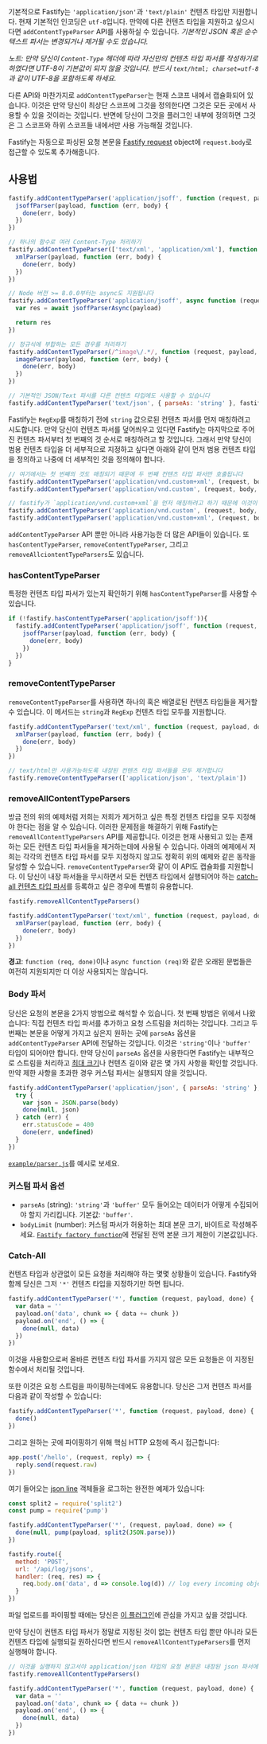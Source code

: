 기본적으로 Fastify는 `'application/json'`과 `'text/plain'` 컨텐츠 타입만 지원합니다.
현재 기본적인 인코딩은 `utf-8`입니다.
만약에 다른 컨텐츠 타입을 지원하고 싶으시다면 `addContentTypeParser` API를 사용하실 수 있습니다.
*기본적인 JSON 혹은 순수 텍스트 파서는 변경되거나 제거될 수도 있습니다.*

*노트: 만약 당신이 `Content-Type` 헤더에 따라 자신만의 컨텐츠 타입 파서를 작성하기로 하였다면 UTF-8이 기본값이 되지 않을 것입니다. 반드시 `text/html; charset=utf-8`과 같이 UTF-8을 포함하도록 하세요.*

다른 API와 마찬가지로 `addContentTypeParser`는 현재 스코프 내에서 캡슐화되어 있습니다.
이것은 만약 당신이 최상단 스코프에 그것을 정의한다면 그것은 모든 곳에서 사용할 수 있을 것이라는 것입니다.
반면에 당신이 그것을 플러그인 내부에 정의하면 그것은 그 스코프와 하위 스코프들 내에서만 사용 가능해질 것입니다.

Fastify는 자동으로 파싱된 요청 본문을 [Fastify request](Request.md) object에 `request.body`로 접근할 수 있도록 추가해줍니다.

##  사용법
```js
fastify.addContentTypeParser('application/jsoff', function (request, payload, done) {
  jsoffParser(payload, function (err, body) {
    done(err, body)
  })
})

// 하나의 함수로 여러 Content-Type 처리하기
fastify.addContentTypeParser(['text/xml', 'application/xml'], function (request, payload, done) {
  xmlParser(payload, function (err, body) {
    done(err, body)
  })
})

// Node 버전 >= 8.0.0부터는 async도 지원됩니다
fastify.addContentTypeParser('application/jsoff', async function (request, payload) {
  var res = await jsoffParserAsync(payload)

  return res
})

// 정규식에 부합하는 모든 경우를 처리하기
fastify.addContentTypeParser(/^image\/.*/, function (request, payload, done) {
  imageParser(payload, function (err, body) {
    done(err, body)
  })
})

// 기본적인 JSON/Text 파서를 다른 컨텐츠 타입에도 사용할 수 있습니다
fastify.addContentTypeParser('text/json', { parseAs: 'string' }, fastify.getDefaultJsonParser('ignore', 'ignore'))
```

Fastify는 `RegExp`를 매칭하기 전에 `string` 값으로된 컨텐츠 파서를 먼저 매칭하려고 시도합니다.
만약 당신이 컨텐츠 파서를 덮어씌우고 있다면 Fastify는 마지막으로 주어진 컨텐츠 파서부터 첫 번째의 것 순서로 매칭하려고 할 것입니다.
그래서 만약 당신이 범용 컨텐츠 타입을 더 세부적으로 지정하고 싶다면 아래와 같이 먼저 범용 컨텐츠 타입을 정의하고 나중에 더 세부적인 것을 정의해야 합니다.

```js
// 여기에서는 첫 번째의 것도 매칭되기 때문에 두 번째 컨텐츠 타입 파서만 호출됩니다
fastify.addContentTypeParser('application/vnd.custom+xml', (request, body, done) => {} )
fastify.addContentTypeParser('application/vnd.custom', (request, body, done) => {} )

// fastify가 `application/vnd.custom+xml`을 먼저 매칭하려고 하기 때문에 이것이 저희가 원했던 동작입니다
fastify.addContentTypeParser('application/vnd.custom', (request, body, done) => {} )
fastify.addContentTypeParser('application/vnd.custom+xml', (request, body, done) => {} )
```

`addContentTypeParser` API 뿐만 아니라 사용가능한 더 많은 API들이 있습니다.
또 `hasContentTypeParser`, `removeContentTypeParser`, 그리고 `removeAllciontentTypeParsers`도 있습니다.

### hasContentTypeParser

특정한 컨텐츠 타입 파서가 있는지 확인하기 위해 `hasContentTypeParser`를 사용할 수 있습니다.

```js
if (!fastify.hasContentTypeParser('application/jsoff')){
  fastify.addContentTypeParser('application/jsoff', function (request, payload, done) {
    jsoffParser(payload, function (err, body) {
      done(err, body)
    })
  })
}
```

### removeContentTypeParser

`removeContentTypeParser`를 사용하면 하나의 혹은 배열로된 컨텐츠 타입들을 제거할 수 있습니다.
이 메서드는 `string`과 `RegExp` 컨텐츠 타입 모두를 지원합니다.

```js
fastify.addContentTypeParser('text/xml', function (request, payload, done) {
  xmlParser(payload, function (err, body) {
    done(err, body)
  })
})

// text/html만 사용가능하도록 내장된 컨텐츠 타입 파서들을 모두 제거합니다
fastify.removeContentTypeParser(['application/json', 'text/plain'])
```

### removeAllContentTypeParsers

방금 전의 위의 예제처럼 저희는 저희가 제거하고 싶은 특정 컨텐츠 타입을 모두 지정해야 한다는 점을 알 수 있습니다.
이러한 문제점을 해결하기 위해 Fastify는 `removeAllContentTypeParsers` API를 제공합니다.
이것은 현재 사용되고 있는 존재하는 모든 컨텐츠 타입 파서들을 제거하는데에 사용될 수 있습니다.
아래의 예제에서 저희는 각각의 컨텐츠 타입 파서를 모두 지정하지 않고도 정확히 위의 예제와 같은 동작을 달성할 수 있습니다.
`removeContentTypeParser`와 같이 이 API도 캡슐화를 지원합니다.
이 당신이 내장 파서들을 무시하면서 모든 컨텐츠 타입에서 실행되어야 하는 [catch-all 컨텐츠 타입 파서](#Catch-All)를 등록하고 싶은 경우에 특별히 유용합니다.

```js
fastify.removeAllContentTypeParsers()

fastify.addContentTypeParser('text/xml', function (request, payload, done) {
  xmlParser(payload, function (err, body) {
    done(err, body)
  })
})
```

**경고**: `function (req, done)`이나 `async function (req)`와 같은 오래된 문법들은 여전히 지원되지만 더 이상 사용되지는 않습니다.

### Body 파서
당신은 요청의 본문을 2가지 방법으로 해석할 수 있습니다.
첫 번째 방법은 위에서 나왔습니다: 직접 컨텐츠 타입 파서를 추가하고 요청 스트림을 처리하는 것입니다.
그리고 두 번째는 본문을 어떻게 가지고 싶은지 원하는 곳에 `parseAs` 옵션을 `addContentTypeParser` API에 전달하는 것입니다.
이것은 `'string'`이나 `'buffer'` 타입이 되어야만 합니다.
만약 당신이 `parseAs` 옵션을 사용한다면 Fastify는 내부적으로 스트림을 처리하고 [최대 크기](Server.md#factory-body-limit)나 컨텐츠 길이와 같은 몇 가지 사항을 확인할 것입니다.
만약 제한 사항을 초과한 경우 커스텀 파서는 실행되지 않을 것입니다.

```js
fastify.addContentTypeParser('application/json', { parseAs: 'string' }, function (req, body, done) {
  try {
    var json = JSON.parse(body)
    done(null, json)
  } catch (err) {
    err.statusCode = 400
    done(err, undefined)
  }
})
```

[`example/parser.js`](../examples/parser.js)를 예시로 보세요.

###  커스텀 파서 옵션
+ `parseAs` (string): `'string'`과 `'buffer'` 모두 들어오는 데이터가 어떻게 수집되어야 할지 가리킵니다. 기본값: `'buffer'`.
+ `bodyLimit` (number): 커스텀 파서가 허용하는 최대 본문 크기, 바이트로 작성해주세요. [`Fastify factory function`](Server.md#body-limit)에 전달된 전역 본문 크기 제한이 기본값입니다.

### Catch-All
컨텐츠 타입과 상관없이 모든 요청을 처리해야 하는 몇몇 상황들이 있습니다.
Fastify와 함께 당신은 그저 `'*'` 컨텐츠 타입을 지정하기만 하면 됩니다.
```js
fastify.addContentTypeParser('*', function (request, payload, done) {
  var data = ''
  payload.on('data', chunk => { data += chunk })
  payload.on('end', () => {
    done(null, data)
  })
})
```

이것을 사용함으로써 올바른 컨텐츠 타입 파서를 가지지 않은 모든 요청들은 이 지정된 함수에서 처리될 것입니다.

또한 이것은 요청 스트림을 파이핑하는데에도 유용합니다.
당신은 그저 컨텐츠 파서를 다음과 같이 작성할 수 있습니다:

```js
fastify.addContentTypeParser('*', function (request, payload, done) {
  done()
})
```

그리고 원하는 곳에 파이핑하기 위해 핵심 HTTP 요청에 즉시 접근합니다:

```js
app.post('/hello', (request, reply) => {
  reply.send(request.raw)
})
```

여기 들어오는 [json line](https://jsonlines.org/) 객체들을 로그하는 완전한 예제가 있습니다:

```js
const split2 = require('split2')
const pump = require('pump')

fastify.addContentTypeParser('*', (request, payload, done) => {
  done(null, pump(payload, split2(JSON.parse)))
})

fastify.route({
  method: 'POST',
  url: '/api/log/jsons',
  handler: (req, res) => {
    req.body.on('data', d => console.log(d)) // log every incoming object
  }
})
```

파일 업로드를 파이핑할 때에는 당신은 [이 플러그인](https://github.com/fastify/fastify-multipart)에 관심을 가지고 싶을 것입니다.

만약 당신이 컨텐츠 타입 파서가 정말로 지정된 것이 없는 컨텐츠 타입 뿐만 아니라 모든 컨텐츠 타입에 실행되길 원하신다면 반드시 `removeAllContentTypeParsers`를 먼저 실행해야 합니다.

```js
// 이것을 실행하지 않고서야 application/json 타입의 요청 본문은 내장된 json 파서에 의해 처리될 것입니다
fastify.removeAllContentTypeParsers()

fastify.addContentTypeParser('*', function (request, payload, done) {
  var data = ''
  payload.on('data', chunk => { data += chunk })
  payload.on('end', () => {
    done(null, data)
  })
})
```
